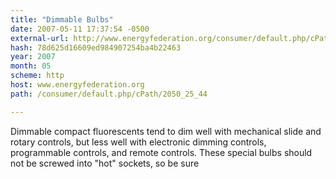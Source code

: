 ```yaml
---
title: "Dimmable Bulbs"
date: 2007-05-11 17:37:54 -0500
external-url: http://www.energyfederation.org/consumer/default.php/cPath/2050_25_44
hash: 78d625d16609ed984907254ba4b22463
year: 2007
month: 05
scheme: http
host: www.energyfederation.org
path: /consumer/default.php/cPath/2050_25_44

---
```


Dimmable compact fluorescents tend to dim well with mechanical slide and rotary controls, but less well with electronic dimming controls, programmable controls, and remote controls. These special bulbs should not be screwed into "hot" sockets, so be sure

